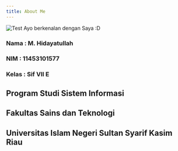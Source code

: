 ```yaml
---
title: About Me
---
```

![Test](/emerald/saya.png"Test")
Ayo berkenalan dengan Saya :D

### Nama : M. Hidayatullah
### NIM : 11453101577
### Kelas : Sif VII E

## Program Studi Sistem Informasi
## Fakultas Sains dan Teknologi
## Universitas Islam Negeri Sultan Syarif Kasim Riau
